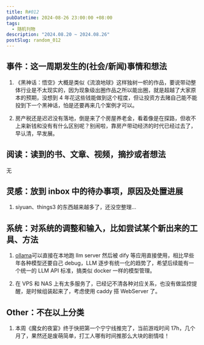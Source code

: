 ```yaml
---
title: R#012
pubDatetime: 2024-08-26 23:00:00 +08:00
tags:
  - 随机刊物
description: "2024.08.20 ~ 2024.08.26"
postSlug: random_012
---
```


## 事件：这一周期发生的(社会/新闻)事情和想法

1. 《黑神话：悟空》大概是类似《流浪地球》这样独树一帜的作品，要说带动整体行业是不太现实的，因为现象级出圈作品之所以能出圈，就是超越了大家原本的预期，没想到 4 年花这些钱能做到这个程度，但让投资方去赌自己能不能投到下一个黑神话，怕是还要再来几个案例才可以。

2. 房产税还是迟迟没有落地，倒是来了个房屋养老金，看着像是在探路，但收不上来新钱和没有有什么区别呢？别闹啦，靠房产带动经济的时代已经过去了，早认清，早发展。

## 阅读：读到的书、文章、视频，摘抄或者想法

无

## 灵感：放到 inbox 中的待办事项，原因及处置进展

1. siyuan、things3 的东西越来越多了，还没空整理...

## 系统：对系统的调整和输入，比如尝试某个新出来的工具、方法

1. [ollama](https://ollama.com/)可以直接在本地跑 llm server 然后被 dify 等应用直接使用，相比早些年各种模型还要自己 debug，LLM 逐步有统一化的趋势了，希望后续能有一个统一的 LLM API 标准，搞类似 docker 一样的模型管理。

2. 在 VPS 和 NAS 上有太多服务了，已经记不清各种对应关系，也没有做监控提醒，是时候组装起来了，考虑使用 caddy 搭 WebServer 了。

## Other：不在以上分类

1. 本周《魔女的夜宴》终于快把第一个宁宁线推完了，当前游戏时间 17h，几个月了，果然还是废萌简单，打工人哪有时间推那么大块的剧情哇！
